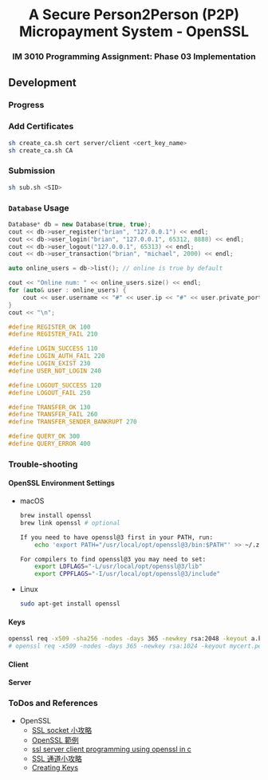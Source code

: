 <h1 align="center">A Secure Person2Person (P2P) Micropayment System - OpenSSL</h1>

<h3 align="center">IM 3010 Programming Assignment: Phase 03 Implementation</h3>



## Development

### Progress



### Add Certificates

```sh
sh create_ca.sh cert server/client <cert_key_name>
sh create_ca.sh CA
```

### **Submission**

```sh
sh sub.sh <SID>
```

### `Database` Usage

```cpp
Database* db = new Database(true, true);
cout << db->user_register("brian", "127.0.0.1") << endl;
cout << db->user_login("brian", "127.0.0.1", 65312, 8888) << endl;
cout << db->user_logout("127.0.0.1", 65313) << endl;
cout << db->user_transaction("brian", "michael", 2000) << endl;

auto online_users = db->list(); // online is true by default

cout << "Online num: " << online_users.size() << endl;
for (auto& user : online_users) {
    cout << user.username << "#" << user.ip << "#" << user.private_port << endl;
}
cout << "\n";
```

```cpp
#define REGISTER_OK 100
#define REGISTER_FAIL 210

#define LOGIN_SUCCESS 110
#define LOGIN_AUTH_FAIL 220
#define LOGIN_EXIST 230
#define USER_NOT_LOGIN 240

#define LOGOUT_SUCCESS 120
#define LOGOUT_FAIL 250

#define TRANSFER_OK 130
#define TRANSFER_FAIL 260
#define TRANSFER_SENDER_BANKRUPT 270

#define QUERY_OK 300
#define QUERY_ERROR 400

```


### Trouble-shooting

#### OpenSSL Environment Settings

+ macOS

    ```sh
    brew install openssl
    brew link openssl # optional
    ```

    ```sh
    If you need to have openssl@3 first in your PATH, run:
        echo 'export PATH="/usr/local/opt/openssl@3/bin:$PATH"' >> ~/.zshrc

    For compilers to find openssl@3 you may need to set:
        export LDFLAGS="-L/usr/local/opt/openssl@3/lib"
        export CPPFLAGS="-I/usr/local/opt/openssl@3/include"
    ```
+ Linux

    ```sh
    sudo apt-get install openssl
    ```

#### Keys

```sh
openssl req -x509 -sha256 -nodes -days 365 -newkey rsa:2048 -keyout a.key -out a.crt
# openssl req -x509 -nodes -days 365 -newkey rsa:1024 -keyout mycert.pem -out mycert.pem
```

#### Client 


#### Server


### ToDos and References

+ OpenSSL
    + [SSL socket 小攻略](https://hackmd.io/@J-How/B1vC_LmAD#FAQ)
    + [OpenSSL 範例](http://neokentblog.blogspot.com/2012/10/openssl-ssl.html)
    + [ssl server client programming using openssl in c](https://aticleworld.com/ssl-server-client-using-openssl-in-c/)
    + [SSL 通道小攻略](https://hackmd.io/@G9IwPB5oTmOK_qFXzKABGg/rJkvqdgJ_#SSL通道小攻略)
    + [Creating Keys](https://stackoverflow.com/questions/10175812/how-to-generate-a-self-signed-ssl-certificate-using-openssl)